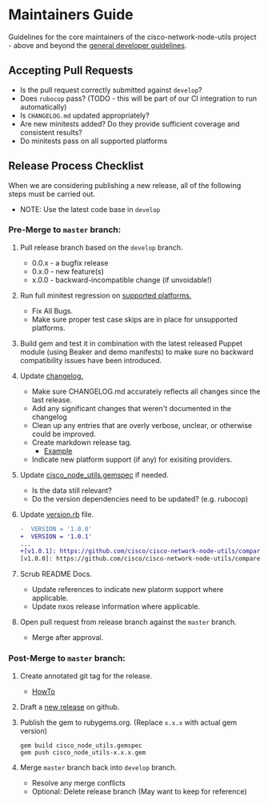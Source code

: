 # Maintainers Guide

Guidelines for the core maintainers of the cisco-network-node-utils project - above and beyond the [general developer guidelines](../CONTRIBUTING.md).

## Accepting Pull Requests

* Is the pull request correctly submitted against `develop`?
* Does `rubocop` pass? (TODO - this will be part of our CI integration to run automatically)
* Is `CHANGELOG.md` updated appropriately?
* Are new minitests added? Do they provide sufficient coverage and consistent results?
* Do minitests pass on all supported platforms

## Release Process Checklist

When we are considering publishing a new release, all of the following steps must be carried out.
   * NOTE: Use the latest code base in `develop`

### Pre-Merge to `master` branch:

1. Pull release branch based on the `develop` branch.
    * 0.0.x - a bugfix release
    * 0.x.0 - new feature(s)
    * x.0.0 - backward-incompatible change (if unvoidable!)

1. Run full minitest regression on [supported platforms.](https://github.com/cisco/cisco-network-node-utils#overview)
    * Fix All Bugs.
    * Make sure proper test case skips are in place for unsupported platforms.

1. Build gem and test it in combination with the latest released Puppet module (using Beaker and demo manifests) to make sure no backward compatibility issues have been introduced.

1. Update [changelog.](https://github.com/cisco/cisco-network-node-utils/blob/develop/CHANGELOG.md)
    * Make sure CHANGELOG.md accurately reflects all changes since the last release.
    * Add any significant changes that weren't documented in the changelog
    * Clean up any entries that are overly verbose, unclear, or otherwise could be improved.
    * Create markdown release tag.
      * [Example](https://github.com/cisco/cisco-network-node-utils/blob/develop/CHANGELOG.md#v120)
    * Indicate new platform support (if any) for exisiting providers.

1. Update [cisco_node_utils.gemspec](https://github.com/cisco/cisco-network-node-utils/blob/develop/cisco_node_utils.gemspec) if needed.
    * Is the data still relevant?
    * Do the version dependencies need to be updated? (e.g. rubocop)

1. Update [version.rb](https://github.com/cisco/cisco-network-node-utils/blob/develop/lib/cisco_node_utils/version.rb) file.
    ```diff
    -  VERSION = '1.0.0'
    +  VERSION = '1.0.1'
    ...
    +[v1.0.1]: https://github.com/cisco/cisco-network-node-utils/compare/v1.0.0...v1.0.1
    [v1.0.0]: https://github.com/cisco/cisco-network-node-utils/compare/v0.9.0...v1.0.0
    ```

1. Scrub README Docs.
    * Update references to indicate new platorm support where applicable.
    * Update nxos release information where applicable.

1. Open pull request from release branch against the `master` branch.
    * Merge after approval.

### Post-Merge to `master` branch:

1. Create annotated git tag for the release.
    * [HowTo](https://git-scm.com/book/en/v2/Git-Basics-Tagging#Annotated-Tags)

2. Draft a [new release](https://github.com/cisco/cisco-network-node-utils/releases) on github.

3. Publish the gem to rubygems.org. (Replace `x.x.x` with actual gem version)
    ```
    gem build cisco_node_utils.gemspec
    gem push cisco_node_utils-x.x.x.gem
    ```
4. Merge `master` branch back into `develop` branch.
    * Resolve any merge conflicts
    * Optional: Delete release branch (May want to keep for reference)
